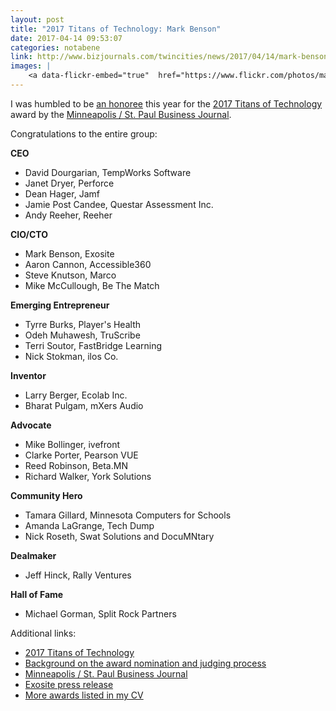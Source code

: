 ```yaml
---
layout: post
title: "2017 Titans of Technology: Mark Benson"
date: 2017-04-14 09:53:07
categories: notabene
link: http://www.bizjournals.com/twincities/news/2017/04/14/mark-benson.html
images: |
    <a data-flickr-embed="true"  href="https://www.flickr.com/photos/markbenson/33897219152/in/dateposted-public/" title="2017 Titans of Technology feature in the Minneapolis / St. Paul Business Journal"><img src="https://c1.staticflickr.com/3/2811/33897219152_e1afe0c12a_k.jpg" width="2048" height="1536" alt="2017 Titans of Technology feature in the Minneapolis / St. Paul Business Journal"></a><script async src="//embedr.flickr.com/assets/client-code.js" charset="utf-8"></script>
---
```


I was humbled to be [an honoree][ln1] this year for the [2017 Titans of Technology][ln2] award by the [Minneapolis / St. Paul Business Journal][ln3].

Congratulations to the entire group:

**CEO**

* David Dourgarian, TempWorks Software
* Janet Dryer, Perforce
* Dean Hager, Jamf
* Jamie Post Candee, Questar Assessment Inc.
* Andy Reeher, Reeher

**CIO/CTO**

* Mark Benson, Exosite
* Aaron Cannon, Accessible360
* Steve Knutson, Marco
* Mike McCullough, Be The Match

**Emerging Entrepreneur**

* Tyrre Burks, Player's Health
* Odeh Muhawesh, TruScribe
* Terri Soutor, FastBridge Learning
* Nick Stokman, ilos Co.

**Inventor**

* Larry Berger, Ecolab Inc.
* Bharat Pulgam, mXers Audio

**Advocate**

* Mike Bollinger, ivefront
* Clarke Porter, Pearson VUE
* Reed Robinson, Beta.MN
* Richard Walker, York Solutions

**Community Hero**

* Tamara Gillard, Minnesota Computers for Schools
* Amanda LaGrange, Tech Dump
* Nick Roseth, Swat Solutions and DocuMNtary

**Dealmaker**

* Jeff Hinck, Rally Ventures

**Hall of Fame**

* Michael Gorman, Split Rock Partners

Additional links:

* [2017 Titans of Technology][ln2]
* [Background on the award nomination and judging process][ln6]
* [Minneapolis / St. Paul Business Journal][ln3]
* [Exosite press release][ln4]
* [More awards listed in my CV][ln5]

[ln1]: http://www.bizjournals.com/twincities/news/2017/04/14/mark-benson.html
[ln2]: http://www.bizjournals.com/twincities/titans-of-technology/
[ln3]: http://www.bizjournals.com/twincities
[ln4]: http://www.webwire.com/ViewPressRel.asp?aId=207753
[ln5]: /cv/#honors
[ln6]: http://www.bizjournals.com/twincities/nomination/83018/2017/2017-titans-of-technology

